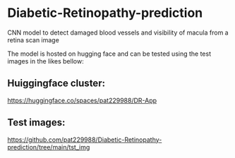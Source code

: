 # Diabetic-Retinopathy-prediction
CNN model to detect damaged blood vessels and visibility of macula from a retina scan image

The model is hosted on hugging face and can be tested using the test images in the likes bellow:

## Huiggingface cluster:
https://huggingface.co/spaces/pat229988/DR-App

## Test images:
https://github.com/pat229988/Diabetic-Retinopathy-prediction/tree/main/tst_img

